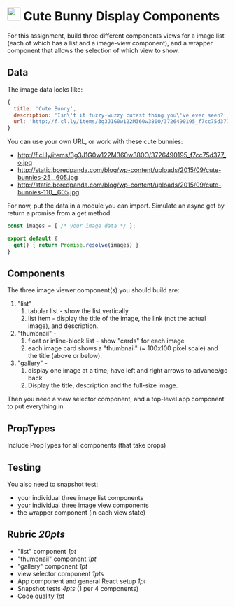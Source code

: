 <img src="https://cloud.githubusercontent.com/assets/478864/22186847/68223ce6-e0b1-11e6-8a62-0e3edc96725e.png" width=30> Cute Bunny Display Components
===

For this assignment, build three different components views for a image list (each of which has a list and a image-view component), and a wrapper component that allows the selection of which view to show. 

## Data

The image data looks like:

```js
{ 
  title: 'Cute Bunny',
  description: 'Isn\'t it fuzzy-wuzzy cutest thing you\'ve ever seen?',
  url: 'http://f.cl.ly/items/3g3J1G0w122M360w380O/3726490195_f7cc75d377_o.jpg'
}
```

You can use your own URL, or work with these cute bunnies:

* http://f.cl.ly/items/3g3J1G0w122M360w380O/3726490195_f7cc75d377_o.jpg 
* http://static.boredpanda.com/blog/wp-content/uploads/2015/09/cute-bunnies-25__605.jpg
* http://static.boredpanda.com/blog/wp-content/uploads/2015/09/cute-bunnies-110__605.jpg

For now, put the data in a module you can import. Simulate an async get by return a promise from a get method:

```js
const images = [ /* your image data */ ];

export default {
  get() { return Promise.resolve(images) }
}
```

## Components

The three image viewer component(s) you should build are:

1. "list" 
    1. tabular list - show the list vertically
    1. list item - display the title of the image, the link (not the  actual image), and description.  
1. "thumbnail" -  
    1. float or inline-block list - show "cards" for each image
    1. each image card shows a "thumbnail" (~ 100x100 pixel scale) and the title (above or below).
1. "gallery" - 
    1. display one image at a time, have left and right arrows to advance/go back
    1. Display the title, description and the full-size image.

Then you need a view selector component, and a top-level app component to put everything in

## PropTypes

Include PropTypes for all components (that take props)

## Testing

You also need to snapshot test:
* your individual three image list components
* your individual three image view components
* the wrapper component (in each view state)

## Rubric *20pts*
- "list" component *1pt*
- "thumbnail" component *1pt*
- "gallery" component *1pt*
- view selector component *1pts*
- App component and general React setup *1pt*
- Snapshot tests *4pts* (1 per 4 components)
- Code quality *1pt*

